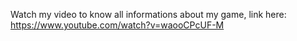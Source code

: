 Watch my video to know all informations about my game, link here: https://www.youtube.com/watch?v=waooCPcUF-M
